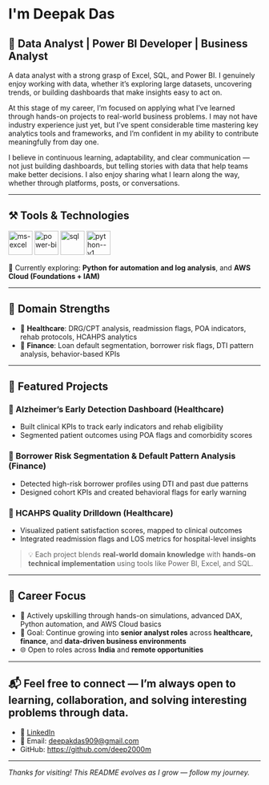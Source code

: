 #  I'm Deepak Das

## 📌 Data Analyst | Power BI Developer | Business Analyst  

A data analyst with a strong grasp of Excel, SQL, and Power BI. I genuinely enjoy working with data, whether it’s exploring large datasets, uncovering trends, or building dashboards that make insights easy to act on.

At this stage of my career, I’m focused on applying what I’ve learned through hands-on projects to real-world business problems. I may not have industry experience just yet, but I’ve spent considerable time mastering key analytics tools and frameworks, and I’m confident in my ability to contribute meaningfully from day one.

I believe in continuous learning, adaptability, and clear communication — not just building dashboards, but telling stories with data that help teams make better decisions. I also enjoy sharing what I learn along the way, whether through platforms, posts, or conversations.


---

## ⚒️ Tools & Technologies


<img width="48" height="48" src="https://img.icons8.com/color/48/ms-excel.png" alt="ms-excel"/>    <img width="48" height="48" src="https://img.icons8.com/color/48/power-bi.png" alt="power-bi"/>      <img width="48" height="48" src="https://img.icons8.com/fluency/48/sql.png" alt="sql"/>    <img width="48" height="48" src="https://img.icons8.com/color/48/python--v1.png" alt="python--v1"/>

🧪 Currently exploring: **Python for automation and log analysis**, and **AWS Cloud (Foundations + IAM)**

---

## 🧠 Domain Strengths

- 🏥 **Healthcare**: DRG/CPT analysis, readmission flags, POA indicators, rehab protocols, HCAHPS analytics  
- 💸 **Finance**: Loan default segmentation, borrower risk flags, DTI pattern analysis, behavior-based KPIs

---

## 🚀 Featured Projects

### 📌 Alzheimer’s Early Detection Dashboard (Healthcare)
- Built clinical KPIs to track early indicators and rehab eligibility
- Segmented patient outcomes using POA flags and comorbidity scores

### 📌 Borrower Risk Segmentation & Default Pattern Analysis (Finance)
- Detected high-risk borrower profiles using DTI and past due patterns  
- Designed cohort KPIs and created behavioral flags for early warning

### 📌 HCAHPS Quality Drilldown (Healthcare)
- Visualized patient satisfaction scores, mapped to clinical outcomes  
- Integrated readmission flags and LOS metrics for hospital-level insights

> 💡 Each project blends **real-world domain knowledge** with **hands-on technical implementation** using tools like Power BI, Excel, and SQL.

---

## 🎯 Career Focus

- 📍 Actively upskilling through hands-on simulations, advanced DAX, Python automation, and AWS Cloud basics
- 🎯 Goal: Continue growing into **senior analyst roles** across **healthcare, finance**, and **data-driven business environments**
- 🌐 Open to roles across **India** and **remote opportunities**

---

## 📬 Feel free to connect — I’m always open to learning, collaboration, and solving interesting problems through data.

- 🔗 [LinkedIn](https://www.linkedin.com/in/deepakdas-analyst)
- 📧 Email: deepakdas909@gmail.com
- GitHub: https://github.com/deep2000m
  
---

_Thanks for visiting! This README evolves as I grow — follow my journey._
